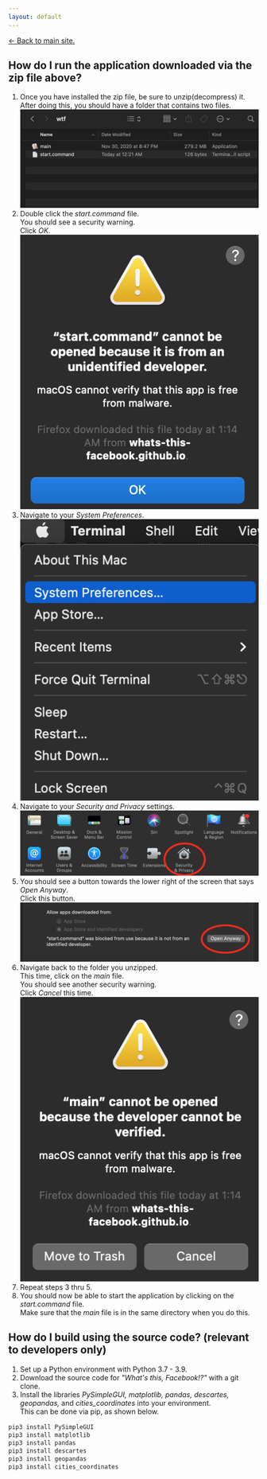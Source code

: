 ```yaml
---
layout: default
---
```

[<- Back to main site.](https://whats-this-facebook.github.io/Personal-Data-Visualization-Tool/)

## How do I run the application downloaded via the zip file above?
1. Once you have installed the zip file, be sure to unzip(decompress) it.  
After doing this, you should have a folder that contains two files.  
![two files picture](imgs/two_files.png)
2. Double click the *start.command* file.  
You should see a security warning.  
Click *OK*.  
![start command file warning](imgs/start_command_warning.png)  
3. Navigate to your *System Preferences*.  
![navigate to system preferences](imgs/system_preferences_nav.png)
4. Navigate to your *Security and Privacy* settings.  
![navigate to security settings](imgs/security_nav.png)
5. You should see a button towards the lower right of the screen that says *Open Anyway*.  
Click this button.  
![open anyway button](imgs/open_anyway.png)
6. Navigate back to the folder you unzipped.  
This time, click on the *main* file.  
You should see another security warning.  
Click *Cancel* this time.  
![main file warning](imgs/main_warning.png)  
7. Repeat steps 3 thru 5.  
8. You should now be able to start the application by clicking on the *start.command* file.  
Make sure that the *main* file is in the same directory when you do this.  
  
## How do I build using the source code?  (relevant to developers only)
1. Set up a Python environment with Python 3.7 - 3.9.
2. Download the source code for *"What's this, Facebook!?"* with a git clone.
3. Install the libraries *PySimpleGUI, matplotlib, pandas, descartes, geopandas,* and *cities_coordinates* into your environment.  
This can be done via pip, as shown below.

```
pip3 install PySimpleGUI
pip3 install matplotlib
pip3 install pandas
pip3 install descartes
pip3 install geopandas
pip3 install cities_coordinates
```
